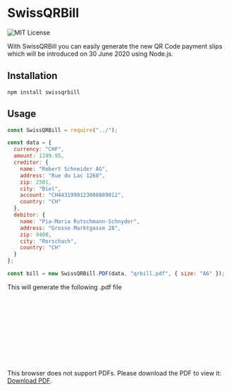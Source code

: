 # SwissQRBill
![MIT License](https://img.shields.io/github/license/Rogerrrrrrrs/SwissQRBill?color=brightgreen)

With SwissQRBill you can easily generate the new QR Code payment slips which will be introduced on 30 June 2020 using Node.js.


## Installation

```
npm install swissqrbill
```

## Usage

```js
const SwissQRBill = require("../");

const data = {
  currency: "CHF",
  amount: 1199.95,
  creditor: {
    name: "Robert Schneider AG",
    address: "Rue du Lac 1268",
    zip: 2501,
    city: "Biel",
    account: "CH4431999123000889012",
    country: "CH"
  },
  debitor: {
    name: "Pia-Maria Rutschmann-Schnyder",
    address: "Grosse Marktgasse 28",
    zip: 9400,
    city: "Rorschach",
    country: "CH"
  }
};

const bill = new SwissQRBill.PDF(data, "qrbill.pdf", { size: "A6" });
```

This will generate the following .pdf file

<object data="https://github.com/Rogerrrrrrrs/SwissQRBill/assets/qrbill.pdf" type="application/pdf" width="700px" height="700px">
    <embed src="https://github.com/Rogerrrrrrrs/SwissQRBill/assets/qrbill.pdf">
        <p>This browser does not support PDFs. Please download the PDF to view it: <a href="https://github.com/Rogerrrrrrrs/SwissQRBill/assets/qrbill.pdf">Download PDF</a>.</p>
    </embed>
</object>